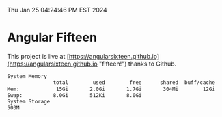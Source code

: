 Thu Jan 25 04:24:46 PM EST 2024

# Angular Fifteen


This project is live at [https://angularsixteen.github.io](https://angularsixteen.github.io "fifteen!") thanks to Github.

```bash
System Memory
               total        used        free      shared  buff/cache   available
Mem:            15Gi       2.0Gi       1.7Gi       304Mi        12Gi        13Gi
Swap:          8.0Gi       512Ki       8.0Gi
System Storage
503M	.
```
```bash
